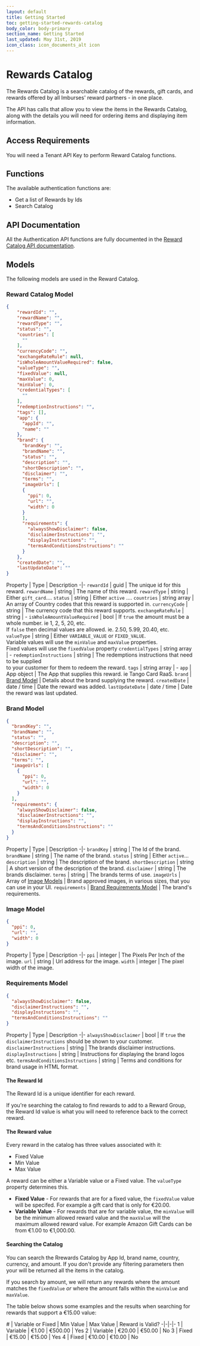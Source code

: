 ```yaml
---
layout: default
title: Getting Started
toc: getting-started-rewards-catalog
body_color: body-primary
section_name: Getting Started
last_updated: May 31st, 2019
icon_class: icon_documents_alt icon
---
```

# Rewards Catalog
The Rewards Catalog is a searchable catalog of the rewards, gift cards, and rewards offered by all Imburses' reward partners - in one place.

The API has calls that allow you to view the items in the Rewards Catalog, along with the details you will need for ordering items and displaying item information.


## Access Requirements
You will need a Tenant API Key to perform Reward Catalog functions.

## Functions
The available authentication functions are:

- Get a list of Rewards by Ids
- Search Catalog

## API Documentation
All the Authentication API functions are fully documented in the [Reward Catalog API documentation](https://api-docs.imbursepayments.com/?version=latest#7fba9a88-e916-43b1-955e-dd2efb7645d6).

## Models
The following models are used in the Reward Catalog.

### Reward Catalog Model
```json
{
    "rewardId": "",
    "rewardName": "",
    "rewardType": "",
    "status": "",
    "countries": [
      ""
    ],
    "currencyCode": "",
    "exchangeRateRule": null,
    "isWholeAmountValueRequired": false,
    "valueType": "",
    "fixedValue": null,
    "maxValue": 0,
    "minValue": 0,
    "credentialTypes": [
      ""
    ],
    "redemptionInstructions": "",
    "tags": [],
    "app": {
      "appId": "",
      "name": ""
    },
    "brand": {
      "brandKey": "",
      "brandName": "",
      "status": "",
      "description": "",
      "shortDescription": "",
      "disclaimer": "",
      "terms": "",
      "imageUrls": [
      {
        "ppi": 0,
        "url": "",
        "width": 0
      }
      ],
      "requirements": {
        "alwaysShowDisclaimer": false,
        "disclaimerInstructions": "",
        "displayInstructions": "",
        "termsAndConditionsInstructions": ""
      }
    },
    "createdDate": "",
    "lastUpdateDate": ""
}
```

Property | Type |  Description
-|-
`rewardId` | guid | The unique id for this reward.
`rewardName` | string | The name of this reward.
`rewardType` | string | Either `gift_card`....
`status` | string | Either `active` ....
`countries` | string array | An array of Country codes that this reward is supported in.
`currencyCode` | string | The currency code that this reward supports.
`exchangeRateRule` | string | -
`isWholeAmountValueRequired` | bool | If `true` the amount must be a whole number. ie 1, 2, 5, 20, etc.<br/>If `false` then decimal values are allowed. ie. 2.50, 5.99, 20.40, etc.
`valueType` | string | Either `VARIABLE_VALUE` or `FIXED_VALUE`.<br/>Variable values will use the `minValue` and `maxValue` properties.<br/>Fixed values will use the `fixedValue` property
`credentialTypes` | string array | -
`redemptionInstructions` | string | The redemptions instructions that need to be supplied<br/>to your customer for them to redeem the reward.
`tags` | string array | -
`app` | App object | The App that supplies this reward. ie Tango Card RaaS.
`brand` | [Brand Model](#brand-model) | Details about the brand supplying the reward.
`createdDate` | date / time | Date the reward was added.
`lastUpdateDate` | date / time | Date the reward was last updated.

### Brand Model
```json
{
  "brandKey": "",
  "brandName": "",
  "status": "",
  "description": "",
  "shortDescription": "",
  "disclaimer": "",
  "terms": "",
  "imageUrls": [
    {
      "ppi": 0,
      "url": "",
      "width": 0
    }
  ],
  "requirements": {
    "alwaysShowDisclaimer": false,
    "disclaimerInstructions": "",
    "displayInstructions": "",
    "termsAndConditionsInstructions": ""
  }
}
```

Property | Type |  Description
-|-
`brandKey` | string | The Id of the brand.
`brandName` | string | The name of the brand.
`status` | string | Either `active`...
`description` | string | The description of the brand.
`shortDescription` | string | A short version of the description of the brand.
`disclaimer` | string | The brands disclaimer.
`terms` | string | The brands terms of use.
`imageUrls` | Array of [Image Models](#image-model) | Brand approved images, in various sizes, that you can use in your UI.
`requirements` | [Brand Requirements Model](#brand-requirements-model) | The brand's requirements.

### Image Model
```json
{
  "ppi": 0,
  "url": "",
  "width": 0
}
```

Property | Type |  Description
-|-
`ppi` | integer | The Pixels Per Inch of the image.
`url` | string | Url address for the image.
`width` | integer | The pixel width of the image.


### Requirements Model
```json
{
  "alwaysShowDisclaimer": false,
  "disclaimerInstructions": "",
  "displayInstructions": "",
  "termsAndConditionsInstructions": ""
}
```

Property | Type |  Description
-|-
`alwaysShowDisclaimer` | bool | If `true` the `disclaimerInstructions` should be shown to your customer.
`disclaimerInstructions` | string | The brands disclaimer instructions.
`displayInstructions` | string | Instructions for displaying the brand logos etc.
`termsAndConditionsInstructions`  | string | Terms and conditions for brand usage in HTML format.

#### The Reward Id
The Reward Id is a unique identifier for each reward.

If you're searching the catalog to find rewards to add to a Reward Group, the Reward Id value is what you will need to reference back to the correct reward.

#### The Reward value
Every reward in the catalog has three values associated with it:

- Fixed Value
- Min Value
- Max Value

A reward can be either a Variable value or a Fixed value. The `valueType` property determines this.

- **Fixed Value** - For rewards that are for a fixed value, the `fixedValue` value will be specifed. For example a gift card that is only for €20.00.
- **Variable Value** - For rewards that are for variable value, the `minValue` will be the minimum allowed reward value and the `maxValue` will the maximum allowed reward value. For example Amazon Gift Cards can be from €1.00 to €1,000.00.

#### Searching the Catalog
You can search the Rrewards Catalog by App Id, brand name, country, currency, and amount. If you don't provide any filtering parameters then your will be returned all the items in the catalog.

If you search by amount, we will return any rewards where the amount matches the `fixedValue` *or* where the amount falls within the `minValue` and `maxValue`.

The table below shows some examples and the results when searching for rewards that support a €15.00 value:

\# | Variable or Fixed | Min Value | Max Value | Reward is Valid?
-|-|-|-
1 | Variable | €1.00 | €500.00 | Yes
2 | Variable | €20.00 | €50.00 | No
3 | Fixed | €15.00 | €15.00 | Yes
4 | Fixed | €10.00 | €10.00 | No